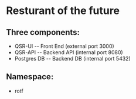 # Resturant of the future

## Three components:
- QSR-UI -- Front End (external port 3000)
- QSR-API -- Backend API (internal port 8080)
- Postgres DB -- Backend DB (internal port 5432)

## Namespace:
- rotf